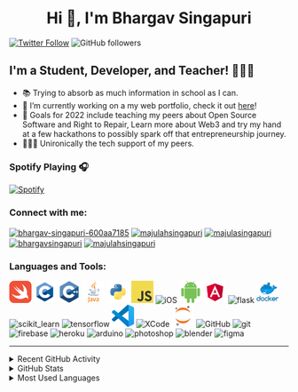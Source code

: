<h1 align="center">Hi 👋, I'm Bhargav Singapuri</h1>

[![Twitter Follow](https://img.shields.io/twitter/follow/majulasingapuri?color=1DA1F2&label=Tweet%20me&logo=Twitter&style=for-the-badge)][Twitter]
![GitHub followers](https://img.shields.io/github/followers/majulahsingapuri?style=for-the-badge)

## I'm a Student, Developer, and Teacher! 👨🏽‍🎓

- 📚 Trying to absorb as much information in school as I can.
- 🔭 I’m currently working on a my web portfolio, check it out [here](https://majulahsingapuri.github.io)!
- 🥅 Goals for 2022 include teaching my peers about Open Source Software and Right to Repair, Learn more about Web3 and try my hand at a few hackathons to possibly spark off that entrepreneurship journey.
- 👨🏽‍💻 Unironically the tech support of my peers.


### Spotify Playing 🎧

[![Spotify](https://spotify-now-playing.majulahsingapuri.vercel.app/api/spotify)](https://open.spotify.com/user/21un2imm4rzi7e4wo6f6gqdwy?si=uW2_71rfSj-4dyNKZjl4Nw)

### Connect with me:

<p align="left">
<a href="https://linkedin.com/in/bhargav-singapuri-600aa7185" target="blank"><img align="center" src="https://cdn-icons-png.flaticon.com/512/174/174857.png" alt="bhargav-singapuri-600aa7185" height="40" width="40" /></a>
<a href="https://instagram.com/majulahsingapuri" target="blank"><img align="center" src="https://cdn-icons-png.flaticon.com/512/2111/2111463.png" alt="majulahsingapuri" height="40" width="40" /></a>
<a href="https://twitter.com/majulasingapuri" target="blank"><img align="center" src="https://cdn-icons.flaticon.com/png/512/3256/premium/3256013.png?token=exp=1645576436~hmac=32f7f1fffddd30903f5c4319e5c6ebde" alt="majulasingapuri" height="40" width="40" /></a>
<a href="https://kaggle.com/bhargavsingapuri" target="blank"><img align="center" src="https://cdn4.iconfinder.com/data/icons/logos-and-brands/512/189_Kaggle_logo_logos-512.png" alt="bhargavsingapuri" height="40" width="40" /></a>
<a href="https://www.leetcode.com/majulahsingapuri" target="blank"><img align="center" src="https://upload.wikimedia.org/wikipedia/commons/1/19/LeetCode_logo_black.png" alt="majulahsingapuri" height="40" width="40" /></a>
</p>

### Languages and Tools:

<p align="left"> 
<img src="https://raw.githubusercontent.com/github/explore/80688e429a7d4ef2fca1e82350fe8e3517d3494d/topics/swift/swift.png" alt="swift" width="40" height="40"/>
<img src="https://raw.githubusercontent.com/github/explore/80688e429a7d4ef2fca1e82350fe8e3517d3494d/topics/c/c.png" alt="c" width="40" height="40"/>
<img src="https://raw.githubusercontent.com/github/explore/80688e429a7d4ef2fca1e82350fe8e3517d3494d/topics/cpp/cpp.png" alt="cplusplus" width="40" height="40"/>
<img src="https://raw.githubusercontent.com/github/explore/80688e429a7d4ef2fca1e82350fe8e3517d3494d/topics/java/java.png" alt="java" width="40" height="40"/>
<img src="https://raw.githubusercontent.com/github/explore/80688e429a7d4ef2fca1e82350fe8e3517d3494d/topics/python/python.png" alt="python" width="40" height="40"/>
<img src="https://raw.githubusercontent.com/github/explore/80688e429a7d4ef2fca1e82350fe8e3517d3494d/topics/javascript/javascript.png" alt="JavaScript" width="40" height="40"/>
<img src="https://upload.wikimedia.org/wikipedia/commons/thumb/c/ca/IOS_logo.svg/2048px-IOS_logo.svg.png" alt="iOS" width="40" height="40"/>
<img src="https://raw.githubusercontent.com/github/explore/80688e429a7d4ef2fca1e82350fe8e3517d3494d/topics/android/android.png" alt="android" width="40" height="40"/>
<img src="https://raw.githubusercontent.com/github/explore/80688e429a7d4ef2fca1e82350fe8e3517d3494d/topics/angular/angular.png" alt="angular" width="40" height="40"/>
<img src="https://www.clipartkey.com/mpngs/m/145-1450089_python-flask-icon.png" alt="flask" width="40" height="40"/>
<img src="https://raw.githubusercontent.com/github/explore/80688e429a7d4ef2fca1e82350fe8e3517d3494d/topics/docker/docker.png" alt="Docker" width="40" height="40"/>
<img src="https://upload.wikimedia.org/wikipedia/commons/0/05/Scikit_learn_logo_small.svg" alt="scikit_learn" width="40" height="40"/>
<img src="https://www.vectorlogo.zone/logos/tensorflow/tensorflow-icon.svg" alt="tensorflow" width="40" height="40"/> 
<img src="https://raw.githubusercontent.com/github/explore/80688e429a7d4ef2fca1e82350fe8e3517d3494d/topics/visual-studio-code/visual-studio-code.png" alt="VSCode" width="40" height="40"/> 
<img src="https://img.icons8.com/color/48/000000/xcode.png" alt="XCode" width="40" height="40"/> 
<img src="https://raw.githubusercontent.com/github/explore/80688e429a7d4ef2fca1e82350fe8e3517d3494d/topics/jupyter-notebook/jupyter-notebook.png" alt="jupyter-notebook" width="40" height="40"/> 
<img src="https://github.githubassets.com/images/modules/logos_page/Octocat.png" alt="GitHub" width="40" height="40"/> 
<img src="https://www.vectorlogo.zone/logos/git-scm/git-scm-icon.svg" alt="git" width="40" height="40"/>
<img src="https://www.vectorlogo.zone/logos/firebase/firebase-icon.svg" alt="firebase" width="40" height="40"/>
<img src="https://www.vectorlogo.zone/logos/heroku/heroku-icon.svg" alt="heroku" width="40" height="40"/>
<img src="https://cdn.worldvectorlogo.com/logos/arduino-1.svg" alt="arduino" width="40" height="40"/>
<img src="https://upload.wikimedia.org/wikipedia/commons/thumb/a/af/Adobe_Photoshop_CC_icon.svg/788px-Adobe_Photoshop_CC_icon.svg.png" alt="photoshop" width="40" height="40"/>
<img src="https://download.blender.org/branding/community/blender_community_badge_white.svg" alt="blender" width="40" height="40"/>
<img src="https://www.vectorlogo.zone/logos/figma/figma-icon.svg" alt="figma" width="40" height="40"/>
</p>

---

<details>
  <summary>Recent GitHub Activity</summary>
  
<!--START_SECTION:activity-->

<!--END_SECTION:activity-->

</details>

<details>
  <summary>GitHub Stats</summary>

  <img align="left" alt="Bhargav's GitHub Stats" src="https://github-readme-stats.majulahsingapuri.vercel.app/api?username=majulahsingapuri&show_icons=true&hide_border=true" />

</details>

<details>
  <summary>Most Used Languages</summary>

  <img align="left" src="https://github-readme-stats.vercel.app/api/top-langs?username=majulahsingapuri&show_icons=true&locale=en&layout=compact" alt="majulahsingapuri" />

</details>

[Twitter]: https://twitter.com/majulasingapuri